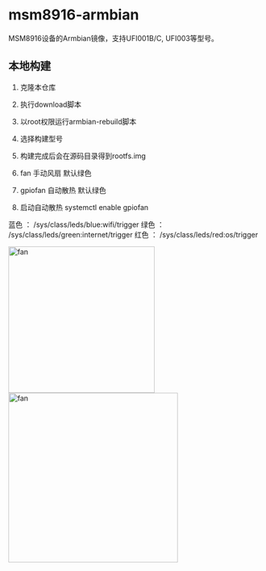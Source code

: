 # msm8916-armbian
MSM8916设备的Armbian镜像，支持UFI001B/C, UFI003等型号。

## 本地构建
1. 克隆本仓库
2. 执行download脚本
3. 以root权限运行armbian-rebuild脚本
4. 选择构建型号
5. 构建完成后会在源码目录得到rootfs.img

6. fan 手动风扇 默认绿色 
7. gpiofan 自动散热 默认绿色
8. 启动自动散热 systemctl enable gpiofan

蓝色 ： /sys/class/leds/blue:wifi/trigger
绿色 ： /sys/class/leds/green:internet/trigger
红色 ： /sys/class/leds/red:os/trigger

<img width="290" alt="fan" src="https://github.com/YANXIAOXIH/msm8916-armbian/assets/77421578/12e1544c-1f8a-4718-a5a5-5f26c0451d55">

<img width="336" alt="fan" src="https://github.com/YANXIAOXIH/UFI001C-Armbian/assets/77421578/b26c7572-c872-41e2-a2df-7bdf31134293">
